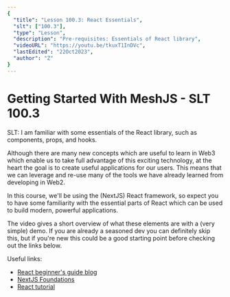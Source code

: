 ```yaml
---
{
  "title": "Lesson 100.3: React Essentials",
  "slt": ["100.3"],
  "type": "Lesson",
  "description": "Pre-requisites: Essentials of React library",
  "videoURL": "https://youtu.be/tkuxT1InDVc",
  "lastEdited": "22Oct2023",
  "author": "Z"
}
---
```


# Getting Started With MeshJS - SLT 100.3

SLT: I am familiar with some essentials of the React library, such as components, props, and hooks.

Although there are many new concepts which are useful to learn in Web3 which enable us to take full advantage of this exciting technology, at the heart the goal is to create useful applications for our users.  This means that we can leverage and re-use many of the tools we have already learned from developing in Web2.

In this course, we'll be using the (NextJS) React framework, so expect you to have some familiarity with the essential parts of React which can be used to build modern, powerful applications.

The video gives a short overview of what these elements are with a (very simple) demo.  If you are already a seasoned dev you can definitely skip this, but if you're new this could be a good starting point before checking out the links below.

Useful links:
- [React beginner's guide blog](https://dev.to/aspittel/a-complete-beginners-guide-to-react-2cl6)
- [NextJS Foundations](https://nextjs.org/learn/foundations/about-nextjs)
- [React tutorial](https://react.dev/learn/tutorial-tic-tac-toe)